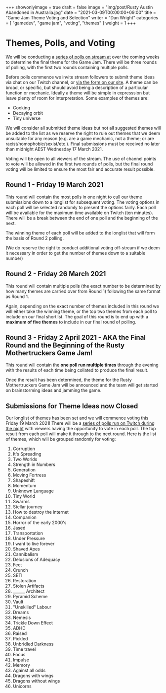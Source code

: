 +++
showonlyimage = true
draft = false
image = "img/post/Rusty Austin Abandoned in Australia.jpg"
date = "2021-03-09T00:00:00+09:00"
title = "Game Jam Theme Voting and Selection"
writer = "Dan Wright"
categories = [ "gamedev", "game jam", "voting", "themes" ]
weight = 1
+++

# Themes, Polls, and Voting

We will be conducting a [series of polls on stream at](https://www.twitch.tv/grahamweldon) over the coming weeks to determine the final theme for the Game Jam. There will be three rounds of polling, with the first two rounds containing multiple polls.

Before polls commence we invite stream followers to submit theme ideas via chat on our Twitch channel, or [via the form on our site](https://rustymothertruckers.com/contact/). A theme can be broad, or specific, but should avoid being a description of a particular function or mechanic. Ideally a theme will be simple in expresssion but leave plenty of room for interpretation. Some examples of themes are:

* Cooking
* Decaying orbit
* Tiny universe

We will consider all submitted theme ideas but not all suggested themes will be added to the list as we reserve the right to rule out themes that we deem unsuitable for any reason (e.g. are a game mechanic, not a theme; or are racist/homophobic/sexist/etc.). Final submissions must be received no later than midnight AEST Wednesday 17 March 2021.

Voting will be open to all viewers of the stream. The use of channel points to vote will be allowed in the first two rounds of polls, but the final round voting will be limited to ensure the most fair and accurate result possible.

## Round 1 - Friday 19 March 2021

This round will contain the most polls in one night to cull our theme submissions down to a longlist for subsequent voting. The voting options in each poll will be selected randomly to present the options fairly. Each poll will be available for the maximum time available on Twitch (ten minutes). There will be a break between the end of one poll and the beginning of the next.

The winning theme of each poll will be added to the longlist that will form the basis of Round 2 polling.

(We do reserve the right to conduct additional voting off-stream if we deem it necessary in order to get the number of themes down to a suitable number)

## Round 2 - Friday 26 March 2021

This round will contain multiple polls (the exact number to be determined by how many themes are carried over from Round 1) following the same format as Round 1. 

Again, depending on the exact number of themes included in this round we will either take the winning theme, or the top two themes from each poll to include on our final shortlist. The goal of this round is to end up with a **maximum of five themes** to include in our final round of polling.

## Round 3 - Friday 2 April 2021 - AKA the Final Round and the Beginning of the Rusty Mothertruckers Game Jam!

This round will contain the **one poll run multiple times** through the evening with the results of each time being collated to produce the final result.

Once the result has been determined, the theme for the Rusty Mothertruckers Game Jam will be announced and the team will get started on brainstorming ideas and jamming the game.

## Submissions for Theme Ideas now Closed

Our longlist of themes has been set and we will commence voting this Friday 19 March 2021! There will be a [series of polls run on Twitch during the night](https://www.twitch.tv/grahamweldon) with viewers having the opportunity to vote in each poll. The top result from each poll will make it through to the next round. Here is the list of themes, which will be grouped randomly for voting:

1. Corruption
2. It's Spreading
3. Two Worlds
4. Strength in Numbers
5. Generation
6. Moving Fortress
7. Shapeshift
8. Momentum
9. Unknown Language
10. Tiny World
11. Swarms
12. Stellar journey
13. How to destroy the internet
14. Companion
15. Horror of the early 2000's
16. Jased
17. Transportation
18. Under Pressure
19. I want to live forever
20. Shaved Apes
21. Cannibalism
22. Delusions of Adequacy
23. Feet
24. Crunch
25. SETI
26. Restoration
27. Stolen Artifacts
28. ______ Architect
29. Pyramid Scheme
30. Vault
31. "Unskilled" Labour
32. Dreams
33. Nemesis
34. Trickle Down Effect
35. ADHD
36. Raised
37. Pickled
38. Unbridled Darkness
39. Time travel
40. Focus
41. Impulse
42. Memory
43. Against all odds
44. Dragons with wings
45. Dragons without wings
46. Unicorns
